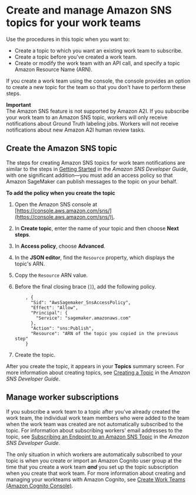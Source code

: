 # Create and manage Amazon SNS topics for your work teams<a name="sms-workforce-management-private-sns"></a>

Use the procedures in this topic when you want to:
+ Create a topic to which you want an existing work team to subscribe\.
+ Create a topic before you've created a work team\.
+ Create or modify the work team with an API call, and specify a topic Amazon Resource Name \(ARN\)\.

If you create a work team using the console, the console provides an option to create a new topic for the team so that you don't have to perform these steps\.

**Important**  
The Amazon SNS feature is not supported by Amazon A2I\. If you subscribe your work team to an Amazon SNS topic, workers will only receive notifications about Ground Truth labeling jobs\. Workers will not receive notifications about new Amazon A2I human review tasks\.

## Create the Amazon SNS topic<a name="workteam-private-sns-create-topic"></a>

The steps for creating Amazon SNS topics for work team notifications are similar to the steps in [Getting Started](https://docs.aws.amazon.com/sns/latest/dg/sns-getting-started.html) in the *Amazon SNS Developer Guide*, with one significant addition—you must add an access policy so that Amazon SageMaker can publish messages to the topic on your behalf\.

**To add the policy when you create the topic**

1. Open the Amazon SNS console at [https://console.aws.amazon.com/sns/](https://console.aws.amazon.com/sns/)\.

1. In **Create topic**, enter the name of your topic and then choose **Next steps**\.

1. In **Access policy**, choose **Advanced**\.

1. In the **JSON editor**, find the `Resource` property, which displays the topic's ARN\.

1. Copy the `Resource` ARN value\.

1. Before the final closing brace \(`]`\), add the following policy\.

   ```
       , {
         "Sid": "AwsSagemaker_SnsAccessPolicy",
         "Effect": "Allow",
         "Principal": {
           "Service": "sagemaker.amazonaws.com"
         },
         "Action": "sns:Publish",
         "Resource": "ARN of the topic you copied in the previous step"
       }
   ```

1. Create the topic\.

After you create the topic, it appears in your **Topics** summary screen\. For more information about creating topics, see [Creating a Topic](https://docs.aws.amazon.com/sns/latest/dg/sns-tutorial-create-topic.html) in the *Amazon SNS Developer Guide*\.

## Manage worker subscriptions<a name="workteam-private-sns-manage-topic"></a>

If you subscribe a work team to a topic after you've already created the work team, the individual work team members who were added to the team when the work team was created are not automatically subscribed to the topic\. For information about subscribing workers' email addresses to the topic, see [Subscribing an Endpoint to an Amazon SNS Topic](https://docs.aws.amazon.com/sns/latest/dg/sns-tutorial-create-subscribe-endpoint-to-topic.html) in the *Amazon SNS Developer Guide*\.

The only situation in which workers are automatically subscribed to your topic is when you create or import an Amazon Cognito user group at the time that you create a work team ***and*** you set up the topic subscription when you create that work team\. For more information about creating and managing your workteams with Amazon Cognito, see [Create Work Teams \(Amazon Cognito Console\)](sms-workforce-management-private-cognito.md#create-work-teams-cog)\.